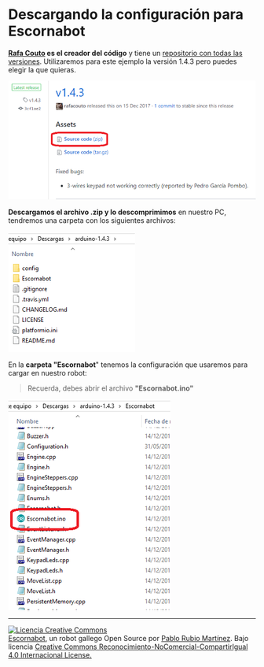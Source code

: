 # Descargando la configuración para Escornabot

**[Rafa Couto](https://twitter.com/caligari_pub) es el creador del código** y tiene un [repositorio con todas las versiones](https://github.com/escornabot/arduino/releases). Utilizaremos para este ejemplo la versión 1.4.3 pero puedes elegir la que quieras.

![Rafa Couto Versiones Escornabot](/assets/08-rafa-couto-escornabot.png)

**Descargamos el archivo .zip y lo descomprimimos** en nuestro PC, tendremos una carpeta con los siguientes archivos:

![Carpeta Version Escornabot 1.4.3](/assets/09-V143.png)

En la **carpeta "Escornabot**" tenemos la configuración que usaremos para cargar en nuestro robot:

>Recuerda, debes abrir el archivo **"Escornabot.ino"**

![Archivo Escornabot.ino](/assets/12-EscornabotDIY.png)

---

[![Licencia Creative Commons](https://licensebuttons.net/l/by-nc-sa/4.0/80x15.png)](https://creativecommons.org/licenses/by-nc-sa/4.0/)  
[Escornabot](http://escornabot.com/web/), un robot gallego Open Source por [Pablo Rubio Martínez](https://legacy.gitbook.com/@pablorubiomartinez).  Bajo licencia [Creative Commons Reconocimiento-NoComercial-CompartirIgual 4.0 Internacional License.](https://creativecommons.org/licenses/by-nc-sa/4.0/)

